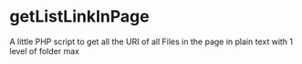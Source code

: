 getListLinkInPage
=================

A little PHP script to get all the URI of all Files in the page in plain text with 1 level of folder max

